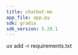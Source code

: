 ```yaml
---
title: chatbot-me
app_file: app.py
sdk: gradio
sdk_version: 5.29.1
---
```

uv add -r requirements.txt